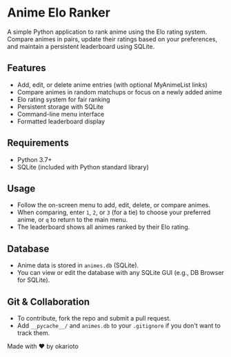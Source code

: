 # Anime Elo Ranker

A simple Python application to rank anime using the Elo rating system. Compare animes in pairs, update their ratings based on your preferences, and maintain a persistent leaderboard using SQLite.

## Features
- Add, edit, or delete anime entries (with optional MyAnimeList links)
- Compare animes in random matchups or focus on a newly added anime
- Elo rating system for fair ranking
- Persistent storage with SQLite
- Command-line menu interface
- Formatted leaderboard display

## Requirements
- Python 3.7+
- SQLite (included with Python standard library)


## Usage
- Follow the on-screen menu to add, edit, delete, or compare animes.
- When comparing, enter `1`, `2`, or `3` (for a tie) to choose your preferred anime, or `q` to return to the main menu.
- The leaderboard shows all animes ranked by their Elo rating.

## Database
- Anime data is stored in `animes.db` (SQLite).
- You can view or edit the database with any SQLite GUI (e.g., DB Browser for SQLite).

## Git & Collaboration
- To contribute, fork the repo and submit a pull request.
- Add `__pycache__/` and `animes.db` to your `.gitignore` if you don't want to track them.

Made with ❤️ by okarioto